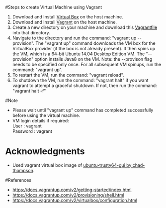 #Steps to create Virtual Machine using Vagrant
1. Download and Install [Virtual Box](https://www.virtualbox.org/wiki/Downloads) on the host machine.
2. Download and Install [Vagrant](https://www.vagrantup.com/downloads.html) on the host machine.
3. Create a new directory on your machine and download this [Vagrantfile](https://github.com/SoftwareEngineeringToolDemos/FSE-2014-RefDistiller/blob/master/build-vm/Vagrantfile) into that directory.
4. Navigate to the directory and run the command: "vagrant up --provision". The "vagrant up" command downloads the VM box for the VirtualBox provider (if the box is not already present). It then spins up the VM, which is a 64-bit Ubuntu 14.04 Desktop Edition VM.
The "--provision" option installs Java8 on the VM. Note: the --provison flag needs to be specified only once. For all
subsequent VM spinups, run the command: "vagrant up".
5. To restart the VM, run the command: "vagrant reload".
6. To shutdown the VM, run the command: "vagrant halt" if you want vagrant to attempt a graceful shutdown. If not, then run the command: "vagrant halt -f"

#Note
* Please wait until "vagrant up" command has completed successfully before using the virtual machine.
* VM login details if required:</br>
User     : vagrant</br>
Password : vagrant 

# Acknowledgments
* Used vagrant virtual box image of [ubuntu-trusty64-gui by chad-thompson](https://atlas.hashicorp.com/chad-thompson/boxes/ubuntu-trusty64-gui).

#References
* https://docs.vagrantup.com/v2/getting-started/index.html
* https://docs.vagrantup.com/v2/provisioning/shell.html 
* https://docs.vagrantup.com/v2/virtualbox/configuration.html

